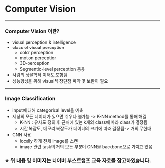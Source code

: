 # Computer Vision

* * *

### Computer Vision 이란?
- visual perception & intelligence
- class of visual perception
  - color perception
  - motion perception
  - 3D-perception
  - Segmentic-level perception 등등
- 사람의 생물학적 이해도 포함됨
- 성능향상을 위해 visual적 장단점 파악 및 보완이 필요

* * *

### Image Classification

- input에 대해 categorical level을 예측
- 세상의 모든 데이터가 있으면 쉬우나 불가능 -> K-NN method를 통해 해결
  - K-NN : 유사도 정의 후 근처에 있는 k개의 class에 따라 class가 결정됨
  - 시간 복잡도, 메모리 복잡도가 데이터의 크기에 따라 결정됨-> 거의 무한대
- CNN 사용
  - locally 하게 전체 image를 스캔
  - image 관련 task의 거의 모든 부분이 CNN을 backbone으로 가지고 있음
 
### ※ 위 내용 및 이미지는 네이버 부스트캠프 교육 자료를 참고하였습니다.
